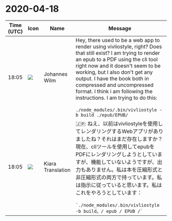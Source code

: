 # 2020-04-18

|Time (UTC)|Icon|Name|Message|
|---|---|---|---|
|18:05|![](https://secure.gravatar.com/avatar/4bfb46cf7e0d60e07f9d685589e68267.jpg?s=72&d=https%3A%2F%2Fa.slack-edge.com%2Fdf10d%2Fimg%2Favatars%2Fava_0021-72.png)|Johannes Wilm|Hey, there used to be a web app to render using vivliostyle, right? Does that still exist? I am trying to render an epub to a PDF using the cli tool right now and it doesn't seem to be working, but I also don't get any output. I have the book both in compressed and uncompressed format. I think i am following the instructions. I am trying to do this:<br><br>```./node_modules/.bin/vivliostyle -b build ./epub/EPUB/```<br>|
|18:05|![](https://avatars.slack-edge.com/2019-08-21/732685848020_f3f20736795184660348_72.png)|Kiara Translation|🇯🇵: ねえ、以前はvivliostyleを使用してレンダリングするWebアプリがありましたね？それはまだ存在しますか？現在、cliツールを使用してepubをPDFにレンダリングしようとしていますが、機能していないようですが、出力もありません。私は本を圧縮形式と非圧縮形式の両方で持っています。私は指示に従っていると思います。私はこれをやろうとしています：<br><br>`` `./node_modules/.bin/vivliostyle -b build。/ epub / EPUB /` ``<br>|
